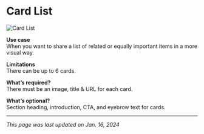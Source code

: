 # Card List

![Card List](/img/Card_List.png)

**Use case**<br>
When you want to share a list of related or equally important items in a more visual way. 

**Limitations**<br>
There can be up to 6 cards.

**What’s required?**<br>
There must be an image, title & URL for each card. 

**What’s optional?**<br>
Section heading, introduction, CTA, and eyebrow text for cards.

***

*This page was last updated on Jan. 16, 2024*